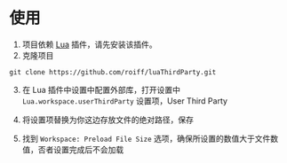 # 使用

1. 项目依赖 [Lua](https://marketplace.visualstudio.com/items?itemName=sumneko.lua) 插件，请先安装该插件。
2. 克隆项目

```
git clone https://github.com/roiff/luaThirdParty.git
```
3. 在 Lua 插件中设置中配置外部库，打开设置中 `Lua.workspace.userThirdParty` 设置项，User Third Party

4. 将设置项替换为你这边存放文件的绝对路径，保存

5. 找到 `Workspace: Preload File Size` 选项，确保所设置的数值大于文件数值，否者设置完成后不会加载

